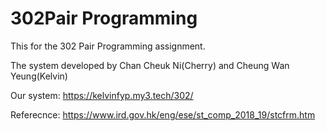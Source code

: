 # 302Pair Programming 
This for the 302 Pair Programming assignment. 

The system developed by Chan Cheuk Ni(Cherry) and Cheung Wan Yeung(Kelvin)

Our system: https://kelvinfyp.my3.tech/302/

Referecnce: https://www.ird.gov.hk/eng/ese/st_comp_2018_19/stcfrm.htm

